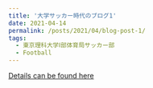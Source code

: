 ```yaml
---
title: '大学サッカー時代のブログ1'
date: 2021-04-14
permalink: /posts/2021/04/blog-post-1/
tags:
  - 東京理科大学Ⅰ部体育局サッカー部
  - Football
---
```

[Details can be found here](https://note.com/tusfootball/n/n64b260e687bb)